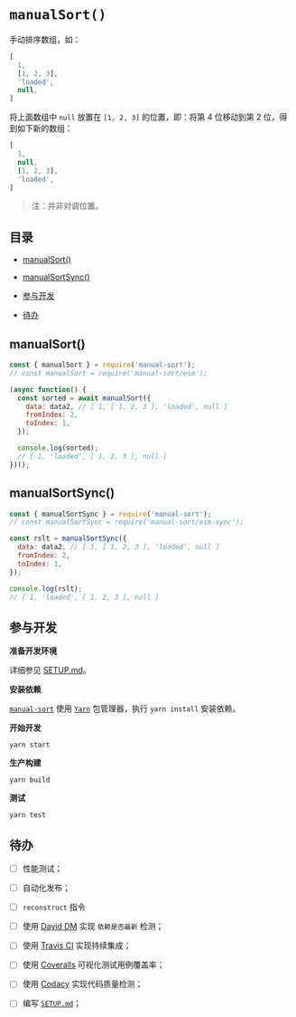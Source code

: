 # `manualSort()`

手动排序数组，如：

```javascript
[
  1,
  [1, 2, 3],
  'loaded',
  null,
]
```

将上面数组中 `null` 放置在 `[1, 2, 3]` 的位置，即：将第 4 位移动到第 2 位，得到如下新的数组：

```javascript
[
  1,
  null,
  [1, 2, 3],
  'loaded',
]
```

> 注：并非对调位置。

## 目录

- [manualSort()](#manualsort)

- [manualSortSync()](#manualsortsync)

- [参与开发](#%E5%8F%82%E4%B8%8E%E5%BC%80%E5%8F%91)

- [待办](#%E5%BE%85%E5%8A%9E)

## manualSort()

```javascript
const { manualSort } = require('manual-sort');
// const manualSort = require('manual-sort/esm');

(async function() {
  const sorted = await manualSort({
    data: data2, // [ 1, [ 1, 2, 3 ], 'loaded', null ]
    fromIndex: 2,
    toIndex: 1,
  });

  console.log(sorted);
  // [ 1, 'loaded', [ 1, 2, 3 ], null ]
})();
```

## manualSortSync()

```javascript
const { manualSortSync } = require('manual-sort');
// const manualSortSync = require('manual-sort/esm-sync');

const rslt = manualSortSync({
  data: data2, // [ 1, [ 1, 2, 3 ], 'loaded', null ]
  fromIndex: 2,
  toIndex: 1,
});

console.log(rslt);
// [ 1, 'loaded', [ 1, 2, 3 ], null ]
```

## 参与开发

**准备开发环境**

详细参见 [SETUP.md]()。

**安装依赖**

[`manual-sort`]() 使用 [`Yarn`](https://yarnpkg.com/zh-Hans/) 包管理器，执行 `yarn install` 安装依赖。

**开始开发**

```shell
yarn start
```

**生产构建**

```shell
yarn build
```

**测试**

```shell
yarn test
```

## 待办

- [ ] 性能测试；

- [ ] 自动化发布；

- [ ] `reconstruct` 指令

- [ ] 使用 [David DM](https://david-dm.org/) 实现 `依赖是否最新` 检测；

- [ ] 使用 [Travis CI](https://travis-ci.org/) 实现持续集成；

- [ ] 使用 [Coveralls](https://coveralls.io/) 可视化测试用例覆盖率；

- [ ] 使用 [Codacy](https://www.codacy.com/) 实现代码质量检测；

- [ ] 编写 [`SETUP.md`]()；
